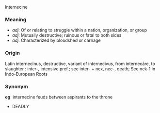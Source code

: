 internecine
### Meaning
+ _adj_: Of or relating to struggle within a nation, organization, or group
+ _adj_: Mutually destructive; ruinous or fatal to both sides
+ _adj_: Characterized by bloodshed or carnage

### Origin

Latin internecīnus, destructive, variant of internecīvus, from internecāre, to slaughter : inter-, intensive pref.; see inter- + nex, nec-, death; See nek-1 in Indo-European Roots

### Synonym

__eg__: internecine feuds between aspirants to the throne

+ DEADLY


